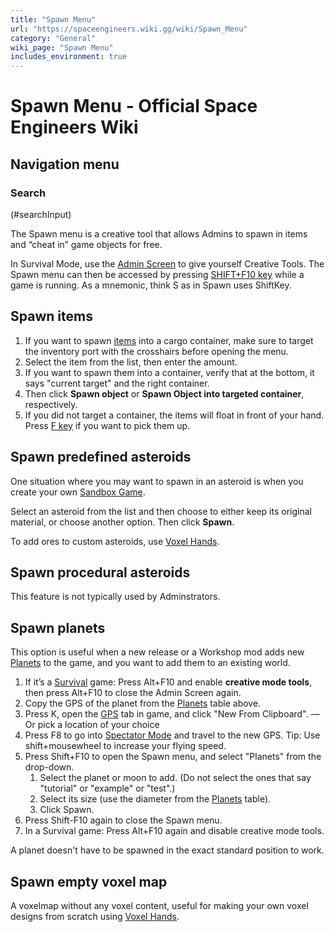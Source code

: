 ```yaml
---
title: "Spawn Menu"
url: "https://spaceengineers.wiki.gg/wiki/Spawn_Menu"
category: "General"
wiki_page: "Spawn Menu"
includes_environment: true
---
```


# Spawn Menu - Official Space Engineers Wiki

## Navigation menu

### Search

(#searchInput)

The Spawn menu is a creative tool that allows Admins to spawn in items and “cheat in” game objects for free.

In Survival Mode, use the [Admin Screen](https://spaceengineers.wiki.gg/wiki/Admin_Screen "Admin Screen") to give yourself Creative Tools. The Spawn menu can then be accessed by pressing [SHIFT+F10 key](https://spaceengineers.wiki.gg/wiki/Key_Bindings "Key Bindings") while a game is running. As a mnemonic, think S as in Spawn uses ShiftKey.

## Spawn items

1.  If you want to spawn [items](https://spaceengineers.wiki.gg/wiki/Item "Item") into a cargo container, make sure to target the inventory port with the crosshairs before opening the menu.
2.  Select the item from the list, then enter the amount.
3.  If you want to spawn them into a container, verify that at the bottom, it says "current target" and the right container.
4.  Then click **Spawn object** or **Spawn Object into targeted container**, respectively.
5.  If you did not target a container, the items will float in front of your hand. Press [F key](https://spaceengineers.wiki.gg/wiki/Key_Bindings "Key Bindings") if you want to pick them up.

## Spawn predefined asteroids

One situation where you may want to spawn in an asteroid is when you create your own [Sandbox Game](https://spaceengineers.wiki.gg/wiki/Sandbox_Game "Sandbox Game").

Select an asteroid from the list and then choose to either keep its original material, or choose another option. Then click **Spawn**.

To add ores to custom asteroids, use [Voxel Hands](https://spaceengineers.wiki.gg/wiki/Voxel_Hands "Voxel Hands").

## Spawn procedural asteroids

This feature is not typically used by Adminstrators.

## Spawn planets

This option is useful when a new release or a Workshop mod adds new [Planets](https://spaceengineers.wiki.gg/wiki/Planets "Planets") to the game, and you want to add them to an existing world.

1.  If it’s a [Survival](https://spaceengineers.wiki.gg/wiki/Survival_Mode "Survival Mode") game: Press Alt+F10 and enable **creative mode tools**, then press Alt+F10 to close the Admin Screen again.
2.  Copy the GPS of the planet from the [Planets](https://spaceengineers.wiki.gg/wiki/Planets "Planets") table above.
3.  Press K, open the [GPS](https://spaceengineers.wiki.gg/wiki/GPS "GPS") tab in game, and click "New From Clipboard". — Or pick a location of your choice
4.  Press F8 to go into [Spectator Mode](https://spaceengineers.wiki.gg/wiki/Spectator_Mode "Spectator Mode") and travel to the new GPS. Tip: Use shift+mousewheel to increase your flying speed.
5.  Press Shift+F10 to open the Spawn menu, and select "Planets" from the drop-down.
    1.  Select the planet or moon to add. (Do not select the ones that say "tutorial" or "example" or "test".)
    2.  Select its size (use the diameter from the [Planets](https://spaceengineers.wiki.gg/wiki/Planets "Planets") table).
    3.  Click Spawn.
6.  Press Shift-F10 again to close the Spawn menu.
7.  In a Survival game: Press Alt+F10 again and disable creative mode tools.

A planet doesn't have to be spawned in the exact standard position to work.

## Spawn empty voxel map

A voxelmap without any voxel content, useful for making your own voxel designs from scratch using [Voxel Hands](https://spaceengineers.wiki.gg/wiki/Voxel_Hands "Voxel Hands").
